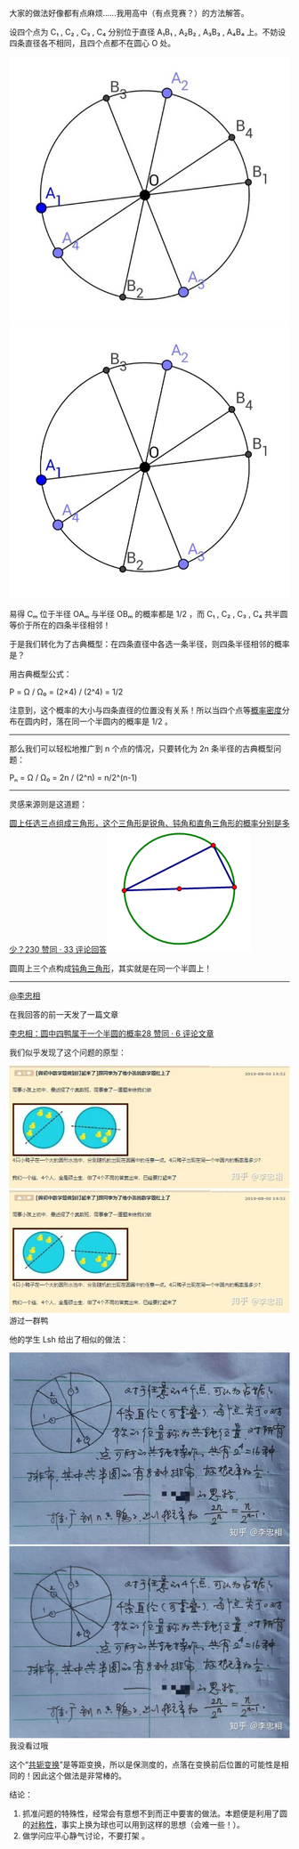 



大家的做法好像都有点麻烦……我用高中（有点竞赛？）的方法解答。

设四个点为 C₁ , C₂ , C₃ , C₄ 分别位于直径 A₁B₁ , A₂B₂ , A₃B₃ , A₄B₄ 上。不妨设四条直径各不相同，且四个点都不在圆心 O 处。

![img](image/v2-90e6338465d6cb39fbc098e3c9533f16_720w.jpg)![img](image/v2-90e6338465d6cb39fbc098e3c9533f16_1440w.jpg)

易得 Cₘ 位于半径 OAₘ 与半径 OBₘ 的概率都是 1/2 ，而 C₁ , C₂ , C₃ , C₄ 共半圆等价于所在的四条半径相邻！

于是我们转化为了古典概型：在四条直径中各选一条半径，则四条半径相邻的概率是？

用古典概型公式：

P = Ω / Ω₀ = (2×4) / (2^4)  = 1/2

注意到，这个概率的大小与四条直径的位置没有关系！所以当四个点等[概率密度](https://www.zhihu.com/search?q=概率密度&search_source=Entity&hybrid_search_source=Entity&hybrid_search_extra={"sourceType"%3A"answer"%2C"sourceId"%3A783235268})分布在圆内时，落在同一个半圆内的概率是 1/2 。

------

那么我们可以轻松地推广到 n 个点的情况，只要转化为 2n 条半径的古典概型问题：

Pₙ = Ω / Ω₀ = 2n / (2^n)  = n/2^(n-1) 

------

灵感来源则是这道题：

[圆上任选三点组成三角形，这个三角形是锐角、钝角和直角三角形的概率分别是多少？230 赞同 · 33 评论回答![img](image/v2-b53ccea7732a85c54bae8af1284f3e1d_ipico.jpg)](https://www.zhihu.com/question/19824740/answer/314099336)

圆周上三个点构成[钝角三角形](https://www.zhihu.com/search?q=钝角三角形&search_source=Entity&hybrid_search_source=Entity&hybrid_search_extra={"sourceType"%3A"answer"%2C"sourceId"%3A783235268})，其实就是在同一个半圆上！

------



[@李忠相](http://www.zhihu.com/people/87ae064544b081c9181c5d042aba2ead)

 在我回答的前一天发了一篇文章



[李忠相：圆中四鸭属于一个半圆的概率28 赞同 · 6 评论文章](https://zhuanlan.zhihu.com/p/77735377)

我们似乎发现了这个问题的原型：

![img](image/v2-aa42edb122bfbe09c2c5d18600efc393_720w.jpg)![img](image/v2-aa42edb122bfbe09c2c5d18600efc393_1440w.jpg)游过一群鸭

他的学生 Lsh 给出了相似的做法：

![img](image/v2-eebc63833faeb257bde3e293fdba7676_720w.jpg)![img](image/v2-eebc63833faeb257bde3e293fdba7676_1440w.jpg)我没看过哦

这个“[共轭变换](https://www.zhihu.com/search?q=共轭变换&search_source=Entity&hybrid_search_source=Entity&hybrid_search_extra={"sourceType"%3A"answer"%2C"sourceId"%3A783235268})”是等距变换，所以是保测度的，点落在变换前后位置的可能性是相同的！因此这个做法是非常棒的。

结论：

1. 抓准问题的特殊性，经常会有意想不到而正中要害的做法。本题便是利用了圆的[对称性](https://www.zhihu.com/search?q=对称性&search_source=Entity&hybrid_search_source=Entity&hybrid_search_extra={"sourceType"%3A"answer"%2C"sourceId"%3A783235268})，事实上换为球也可以用到这样的思想（会难一些！）。
2. 做学问应平心静气讨论，不要打架 。